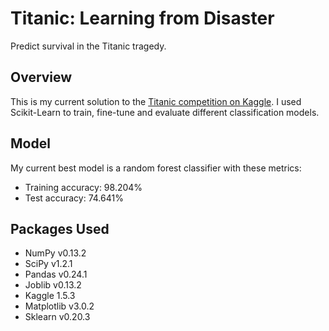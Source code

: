 # Titanic: Learning from Disaster
Predict survival in the Titanic tragedy.
## Overview
This is my current solution to the [Titanic competition on Kaggle](https://www.kaggle.com/c/titanic). I used Scikit-Learn to train, fine-tune and evaluate different classification models.

## Model
My current best model is a random forest classifier with these metrics:
- Training accuracy: 98.204%
- Test accuracy: 74.641%

## Packages Used
- NumPy v0.13.2
- SciPy v1.2.1
- Pandas v0.24.1
- Joblib v0.13.2
- Kaggle 1.5.3
- Matplotlib v3.0.2
- Sklearn v0.20.3
